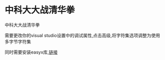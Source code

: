 # 中科大大战清华拳
中科大大战清华拳

需要更改你的visual studio设置中的调试属性,点击高级,将字符集选项调整为使用多字节字符集

同时需要安装easyx库,[链接](https://easyx.cn/)
